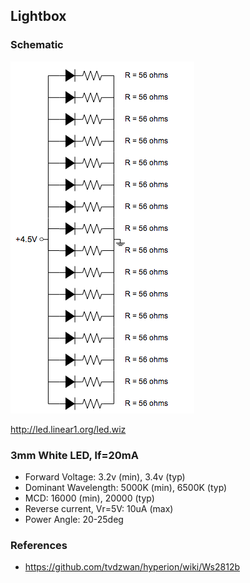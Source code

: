 ## Lightbox

### Schematic

![16xLED](https://raw.githubusercontent.com/rm-hull/charlotte/master/lightbox/led-array16.png)

http://led.linear1.org/led.wiz

### 3mm White LED, lf=20mA

* Forward Voltage: 3.2v (min), 3.4v (typ)
* Dominant Wavelength: 5000K (min), 6500K (typ)
* MCD: 16000 (min), 20000 (typ)
* Reverse current, Vr=5V: 10uA (max)
* Power Angle: 20-25deg

### References

* https://github.com/tvdzwan/hyperion/wiki/Ws2812b
